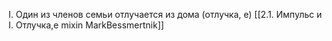 I. Один из членов семьи отлучается из дома (отлучка, е)
[[2.1. Импульс и I. Отлучка,е mixin MarkBessmertnik]]

